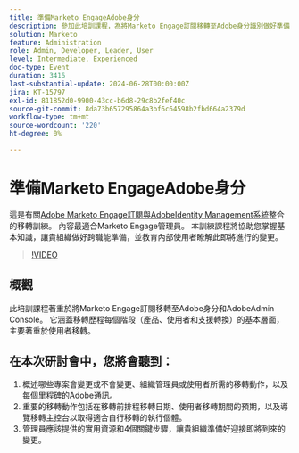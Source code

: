 ```yaml
---
title: 準備Marketo EngageAdobe身分
description: 參加此培訓課程，為將Marketo Engage訂閱移轉至Adobe身分識別做好準備，並專注於使用者移轉、關鍵動作和管理員的重要資源，提供導覽移轉控制檯和瞭解每個里程碑變更的指南。
solution: Marketo
feature: Administration
role: Admin, Developer, Leader, User
level: Intermediate, Experienced
doc-type: Event
duration: 3416
last-substantial-update: 2024-06-28T00:00:00Z
jira: KT-15797
exl-id: 811852d0-9900-43cc-b6d8-29c8b2fef40c
source-git-commit: 8da73b657295864a3bf6c64598b2fbd664a2379d
workflow-type: tm+mt
source-wordcount: '220'
ht-degree: 0%

---
```


# 準備Marketo EngageAdobe身分

這是有關[Adobe Marketo Engage訂閱與AdobeIdentity Management系統](https://experienceleague.adobe.com/en/docs/marketo/using/product-docs/administration/marketo-with-adobe-identity/adobe-identity-management-overview)整合的移轉訓練。 內容最適合Marketo Engage管理員。 本訓練課程將協助您掌握基本知識，讓貴組織做好跨職能準備，並教育內部使用者瞭解此即將進行的變更。


>[!VIDEO](https://video.tv.adobe.com/v/3430920/?learn=on)

## 概觀

此培訓課程著重於將Marketo Engage訂閱移轉至Adobe身分和AdobeAdmin Console。 它涵蓋移轉歷程每個階段（產品、使用者和支援轉換）的基本層面，主要著重於使用者移轉。

## 在本次研討會中，您將會聽到：

1. 概述哪些專案會變更或不會變更、組織管理員或使用者所需的移轉動作，以及每個里程碑的Adobe通訊。
1. 重要的移轉動作包括在移轉前排程移轉日期、使用者移轉期間的預期，以及導覽移轉主控台以取得適合自行移轉的執行個體。
1. 管理員應該提供的實用資源和4個關鍵步驟，讓貴組織準備好迎接即將到來的變更。
